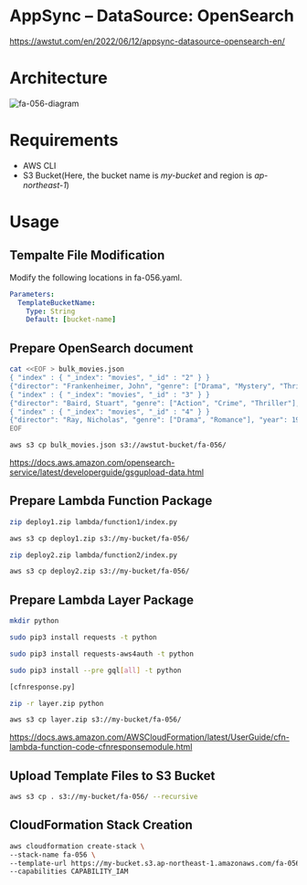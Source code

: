 # AppSync – DataSource: OpenSearch

https://awstut.com/en/2022/06/12/appsync-datasource-opensearch-en/

# Architecture

![fa-056-diagram](https://user-images.githubusercontent.com/84276199/204078351-2a68c8df-725f-4805-a8a2-fcb2784bfeff.png)

# Requirements

* AWS CLI
* S3 Bucket(Here, the bucket name is *my-bucket* and region is *ap-northeast-1*)

# Usage

## Tempalte File Modification

Modify the following locations in fa-056.yaml.

```yaml
Parameters:
  TemplateBucketName:
    Type: String
    Default: [bucket-name]
```

## Prepare OpenSearch document

```bash
cat <<EOF > bulk_movies.json
{ "index" : { "_index": "movies", "_id" : "2" } }
{"director": "Frankenheimer, John", "genre": ["Drama", "Mystery", "Thriller", "Crime"], "year": 1962, "actor": ["Lansbury, Angela", "Sinatra, Frank", "Leigh, Janet", "Harvey, Laurence", "Silva, Henry", "Frees, Paul", "Gregory, James", "Bissell, Whit", "McGiver, John", "Parrish, Leslie", "Edwards, James", "Flowers, Bess", "Dhiegh, Khigh", "Payne, Julie", "Kleeb, Helen", "Gray, Joe", "Nalder, Reggie", "Stevens, Bert", "Masters, Michael", "Lowell, Tom"], "title": "The Manchurian Candidate"}
{ "index" : { "_index": "movies", "_id" : "3" } }
{"director": "Baird, Stuart", "genre": ["Action", "Crime", "Thriller"], "year": 1998, "actor": ["Downey Jr., Robert", "Jones, Tommy Lee", "Snipes, Wesley", "Pantoliano, Joe", "Jacob, Ir\u00e8ne", "Nelligan, Kate", "Roebuck, Daniel", "Malahide, Patrick", "Richardson, LaTanya", "Wood, Tom", "Kosik, Thomas", "Stellate, Nick", "Minkoff, Robert", "Brown, Spitfire", "Foster, Reese", "Spielbauer, Bruce", "Mukherji, Kevin", "Cray, Ed", "Fordham, David", "Jett, Charlie"], "title": "U.S. Marshals"}
{ "index" : { "_index": "movies", "_id" : "4" } }
{"director": "Ray, Nicholas", "genre": ["Drama", "Romance"], "year": 1955, "actor": ["Hopper, Dennis", "Wood, Natalie", "Dean, James", "Mineo, Sal", "Backus, Jim", "Platt, Edward", "Ray, Nicholas", "Hopper, William", "Allen, Corey", "Birch, Paul", "Hudson, Rochelle", "Doran, Ann", "Hicks, Chuck", "Leigh, Nelson", "Williams, Robert", "Wessel, Dick", "Bryar, Paul", "Sessions, Almira", "McMahon, David", "Peters Jr., House"], "title": "Rebel Without a Cause"}
EOF

aws s3 cp bulk_movies.json s3://awstut-bucket/fa-056/
```

https://docs.aws.amazon.com/opensearch-service/latest/developerguide/gsgupload-data.html

## Prepare Lambda Function Package

```bash
zip deploy1.zip lambda/function1/index.py

aws s3 cp deploy1.zip s3://my-bucket/fa-056/

zip deploy2.zip lambda/function2/index.py

aws s3 cp deploy2.zip s3://my-bucket/fa-056/
```

## Prepare Lambda Layer Package

```bash
mkdir python

sudo pip3 install requests -t python

sudo pip3 install requests-aws4auth -t python

sudo pip3 install --pre gql[all] -t python

[cfnresponse.py]

zip -r layer.zip python

aws s3 cp layer.zip s3://my-bucket/fa-056/
```

https://docs.aws.amazon.com/AWSCloudFormation/latest/UserGuide/cfn-lambda-function-code-cfnresponsemodule.html

## Upload  Template Files to S3 Bucket

```bash
aws s3 cp . s3://my-bucket/fa-056/ --recursive
```

## CloudFormation Stack Creation

```bash
aws cloudformation create-stack \
--stack-name fa-056 \
--template-url https://my-bucket.s3.ap-northeast-1.amazonaws.com/fa-056/fa-056.yaml \
--capabilities CAPABILITY_IAM
```
